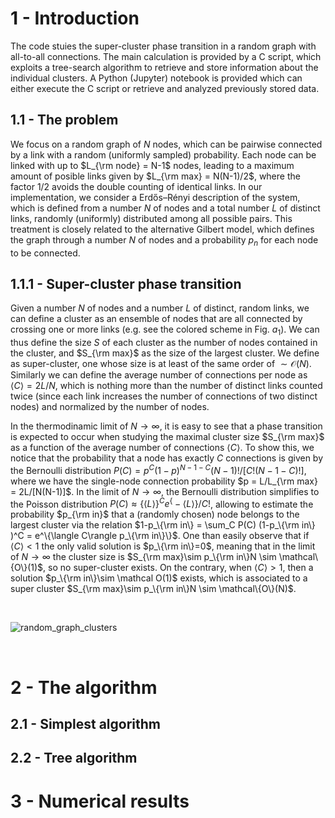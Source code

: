 # 1 - Introduction

The code stuies the super-cluster phase transition in a random graph with all-to-all connections. The main calculation is provided by a C script, which exploits a tree-search algorithm to retrieve and store information about the individual clusters. A Python (Jupyter) notebook is provided which can either execute the C script or retrieve and analyzed previously stored data.

## 1.1 - The problem

We focus on a random graph of $N$ nodes, which can be pairwise connected by a link with a random (uniformly sampled) probability. Each node can be linked with up to $L_{\rm node} = N-1$ nodes, leading to a maximum amount of posible links given by $L_{\rm max} = N(N-1)/2$, where the factor $1/2$ avoids the double counting of identical links. In our implementation, we consider a Erdős–Rényi description of the system, which is defined from a number $N$ of nodes and a total number $L$ of distinct links, randomly (uniformly) distributed among all possible pairs. This treatment is closely related to the alternative Gilbert model, which defines the graph through a number $N$ of nodes and a probability $p_n$ for each node to be connected.

## 1.1.1 - Super-cluster phase transition
Given a number $N$ of nodes and a number $L$ of distinct, random links, we can define a cluster as an ensemble of nodes that are all connected by crossing one or more links (e.g. see the colored scheme in Fig. $a_1$). We can thus define the size $S$ of each cluster as the number of nodes contained in the cluster, and $S_{\rm max}$ as the size of the largest cluster. We define as super-cluster, one whose size is at least of the same order of $\sim \mathcal O (N)$. Similarly we can define the average number of connections per node as $\langle C \rangle=2L/N$, which is nothing more than the number of distinct links counted twice (since each link increases the number of connections of two distinct nodes) and normalized by the number of nodes.

In the thermodinamic limit of $N\to \infty$, it is easy to see that a phase transition is expected to occur when studying the maximal cluster size $S_{\rm max}$ as a function of the average number of connections $\langle C \rangle$. To show this, we notice that the probability that a node has exactly $C$ connections is given by the Bernoulli distribution $P(C) =  p^C (1-p)^{N-1-C} (N-1)!/ [C!(N-1-C)!]$, where we have the single-node connection probability $p = L/L_{\rm max} = 2L/[N(N-1)]$. In the limit of $N\to \infty$, the Bernoulli distribution simplifies to the Poisson distribution $P(C)\approx \{\langle L\rangle\}^C e^\{-\langle L\rangle\} / C!$, allowing to estimate the probability $p_{\rm in}$ that a (randomly chosen) node belongs to the largest cluster via the relation $1-p_\{\rm in\} = \sum_C P(C)  (1-p_\{\rm in\} )^C = e^\{\langle C\rangle p_\{\rm in\}\}$. One than easily observe that if $\langle C\rangle<1$ the only valid solution is $p_\{\rm in\}=0$, meaning that in the limit of $N\to \infty$ the cluster size is $S_{\rm max}\sim p_\{\rm in\}N \sim \mathcal\{O\}(1)$, so no super-cluster exists. On the contrary, when $\langle C\rangle>1$, then a solution $p_\{\rm in\}\sim \mathcal O(1)$ exists, which is associated to a super cluster $S_{\rm max}\sim p_\{\rm in\}N \sim \mathcal\{O\}(N)$.

<br/>

![random_graph_clusters](https://github.com/user-attachments/assets/d94fa873-b5e0-4257-9151-e8485bea0b25)

<br/>

# 2 - The algorithm

## 2.1 - Simplest algorithm

## 2.2 - Tree algorithm


# 3 - Numerical results

